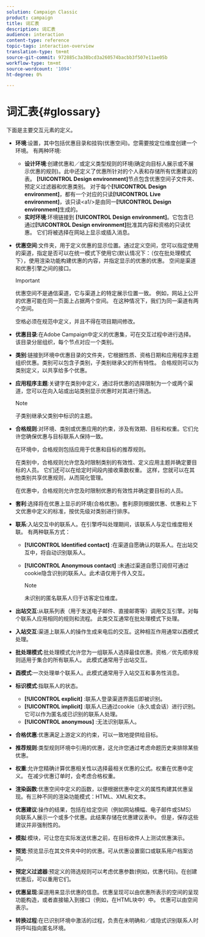 ```yaml
---
solution: Campaign Classic
product: campaign
title: 词汇表
description: 词汇表
audience: interaction
content-type: reference
topic-tags: interaction-overview
translation-type: tm+mt
source-git-commit: 972885c3a38bcd3a260574bacbb3f507e11ae05b
workflow-type: tm+mt
source-wordcount: '1094'
ht-degree: 0%

---
```



# 词汇表{#glossary}

下面是主要交互元素的定义。

* **环境**:设置，其中包括优惠目录和挂钩(优惠空间)。您需要按定位维度创建一个环境。 有两种环境:

   * **设计环境**:创建优惠和／或定义类型规则的环境(确定向目标人展示或不展示优惠的规则)。此中还定义了优惠所针对的个人表和存储所有优惠建议的表。 **[!UICONTROL Design environment]**&#x200B;节点包含优惠空间子文件夹、预定义过滤器和优惠类别。 对于每个&#x200B;**[!UICONTROL Design environment]**，都有一个对应的只读&#x200B;**[!UICONTROL Live environment]**，该只读&lt;a1/>是由同一&#x200B;**[!UICONTROL Design environment]**&#x200B;生成的。
   * **实时环境**:环境链接到 **[!UICONTROL Design environment]**。它包含已通过&#x200B;**[!UICONTROL Design environment]**&#x200B;批准其内容和资格的只读优惠。 它们将被选择在网站上显示或插入消息。

* **优惠空间**:文件夹，用于定义优惠的显示位置。通过定义空间，您可以指定使用的渠道，指定是否可以在统一模式下使用它(默认情况下：（仅在批处理模式下），使用渲染功能构建优惠的内容，并指定显示的优惠的优惠。 空间是渠道和优惠引擎之间的接口。

   >[!IMPORTANT]
   >
   >优惠空间不是通信渠道，它与渠道上的特定展示位置一致。 例如，网站上公开的优惠可能在同一页面上占据两个空间。 在这种情况下，我们为同一渠道有两个空间。
   >
   >空格必须在规范中定义，并且不得在项目期间修改。

* **优惠目录**:在Adobe Campaign中定义的优惠集，可在交互过程中进行选择。该目录分层组织，每个节点对应一个类别。
* **类别**:链接到环境中优惠目录的文件夹，它根据性质、资格日期和应用程序主题组织优惠。类别可以包含子类别，子类别继承父的所有特性。 合格规则可以为类别定义，以共享给多个优惠。
* **应用程序主题**:关键字在类别中定义，通过将优惠的选择限制为一个或两个渠道，您可以在向入站或出站类别显示优惠时对其进行筛选。

   >[!NOTE]
   >
   >子类别继承父类别中标识的主题。

* **合格规则**:对环境、类别或优惠应用的约束，涉及有效期、目标和权重。它们允许您确保优惠与目标联系人保持一致。

   在环境中，合格规则包括应用于优惠和目标的推荐规则。

   在类别中，合格规则允许您及时限制类别的有效性、定义应用主题并确定要目标的人员。 它们还可以在给定时间段内接收乘数权重。 这样，您就可以在其他类别共享优惠规则，从而简化管理。

   在优惠中，合格规则允许您及时限制优惠的有效性并确定要目标的人员。

* **套利**:选择将在优惠上显示的环境(合格优惠)。套利原则根据优惠、优惠和上下文优惠中定义的标准，按优先级对类别进行排序。
* **联系**:入站交互中的联系人。在引擎呼叫处理期间，该联系人与定位维度相关联。 有两种联系方式：

   * **[!UICONTROL Identified contact]** :在渠道自愿确认的联系人。在出站交互中，将自动识别联系人。
   * **[!UICONTROL Anonymous contact]** :未通过渠道自愿订阅但可通过cookie隐含识别的联系人。此术语仅用于传入交互。

      >[!NOTE]
      >
      >未识别的匿名联系人归于访客定位维度。

* **出站交互**:从联系列表（用于发送电子邮件、直接邮寄等）调用交互引擎。对每个联系人应用相同的规则和流程。 此类交互通常在批处理模式下处理。
* **入站交互**:渠道上联系人的操作生成来电后的交互。这种相互作用通常以酉模式处理。
* **批处理模式**:批处理模式允许您为一组联系人选择最佳优惠。资格／优先顺序规则适用于集合的所有联系人。 此模式通常用于出站交互。
* **酉模式**:一次处理单个联系人。此模式通常用于入站交互和事务性消息。
* **标识模式**:指联系人的状态。

   * **[!UICONTROL explicit]** :联系人登录渠道界面后即被识别。
   * **[!UICONTROL implicit]** :联系人已通过cookie（永久或会话）进行识别。它可以作为匿名或已识别的联系人处理。
   * **[!UICONTROL anonymous]** :无法识别联系人。

* **合格优惠**:优惠满足上游定义的约束，可以一致地提供给目标。
* **推荐规则**:类型规则环境中引用的优惠，这允许您通过考虑命题历史来排除某些优惠。
* **权重**:允许您精确计算优惠相关性以选择最相关优惠的公式。权重在优惠中定义。 在减少优惠订单时，会考虑合格权重。
* **渲染函数**:优惠空间中定义的函数，以便根据优惠中定义的属性构建其优惠呈现。有三种不同的渲染功能模式：HTML、XML和文本。
* **优惠建议**:操作的结果，包括在给定空间（例如网站横幅、电子邮件或SMS）向联系人展示一个或多个优惠。此结果存储在优惠建议表中。 但是，保存这些建议并非强制性的。
* **模拟**:模块，可让您在实际发送优惠之前，在目标收件人上测试优惠演示。
* **预览**:预览显示在其文件夹中时的优惠。可从优惠设置窗口或联系用户档案访问。
* **预定义过滤器**:预定义的筛选规则可以考虑优惠参数(例如，优惠代码)。在创建优惠后，可以重用它们。
* **优惠呈现**:渠道用来显示优惠的信息。优惠呈现可以由优惠所表示的空间的呈现功能构造，或者直接输入到接口（例如，在HTML块中）中。 优惠可以由空间表示。
* **转换过程**:在已识别环境中激活的过程，负责在未明确和／或隐式识别联系人时将呼叫指向匿名环境。

